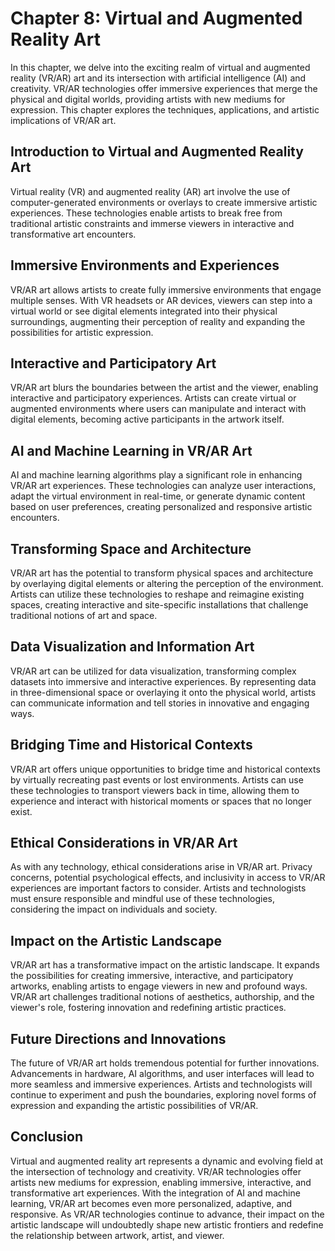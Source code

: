 Chapter 8: Virtual and Augmented Reality Art
============================================

In this chapter, we delve into the exciting realm of virtual and augmented reality (VR/AR) art and its intersection with artificial intelligence (AI) and creativity. VR/AR technologies offer immersive experiences that merge the physical and digital worlds, providing artists with new mediums for expression. This chapter explores the techniques, applications, and artistic implications of VR/AR art.

Introduction to Virtual and Augmented Reality Art
-------------------------------------------------

Virtual reality (VR) and augmented reality (AR) art involve the use of computer-generated environments or overlays to create immersive artistic experiences. These technologies enable artists to break free from traditional artistic constraints and immerse viewers in interactive and transformative art encounters.

Immersive Environments and Experiences
--------------------------------------

VR/AR art allows artists to create fully immersive environments that engage multiple senses. With VR headsets or AR devices, viewers can step into a virtual world or see digital elements integrated into their physical surroundings, augmenting their perception of reality and expanding the possibilities for artistic expression.

Interactive and Participatory Art
---------------------------------

VR/AR art blurs the boundaries between the artist and the viewer, enabling interactive and participatory experiences. Artists can create virtual or augmented environments where users can manipulate and interact with digital elements, becoming active participants in the artwork itself.

AI and Machine Learning in VR/AR Art
------------------------------------

AI and machine learning algorithms play a significant role in enhancing VR/AR art experiences. These technologies can analyze user interactions, adapt the virtual environment in real-time, or generate dynamic content based on user preferences, creating personalized and responsive artistic encounters.

Transforming Space and Architecture
-----------------------------------

VR/AR art has the potential to transform physical spaces and architecture by overlaying digital elements or altering the perception of the environment. Artists can utilize these technologies to reshape and reimagine existing spaces, creating interactive and site-specific installations that challenge traditional notions of art and space.

Data Visualization and Information Art
--------------------------------------

VR/AR art can be utilized for data visualization, transforming complex datasets into immersive and interactive experiences. By representing data in three-dimensional space or overlaying it onto the physical world, artists can communicate information and tell stories in innovative and engaging ways.

Bridging Time and Historical Contexts
-------------------------------------

VR/AR art offers unique opportunities to bridge time and historical contexts by virtually recreating past events or lost environments. Artists can use these technologies to transport viewers back in time, allowing them to experience and interact with historical moments or spaces that no longer exist.

Ethical Considerations in VR/AR Art
-----------------------------------

As with any technology, ethical considerations arise in VR/AR art. Privacy concerns, potential psychological effects, and inclusivity in access to VR/AR experiences are important factors to consider. Artists and technologists must ensure responsible and mindful use of these technologies, considering the impact on individuals and society.

Impact on the Artistic Landscape
--------------------------------

VR/AR art has a transformative impact on the artistic landscape. It expands the possibilities for creating immersive, interactive, and participatory artworks, enabling artists to engage viewers in new and profound ways. VR/AR art challenges traditional notions of aesthetics, authorship, and the viewer's role, fostering innovation and redefining artistic practices.

Future Directions and Innovations
---------------------------------

The future of VR/AR art holds tremendous potential for further innovations. Advancements in hardware, AI algorithms, and user interfaces will lead to more seamless and immersive experiences. Artists and technologists will continue to experiment and push the boundaries, exploring novel forms of expression and expanding the artistic possibilities of VR/AR.

Conclusion
----------

Virtual and augmented reality art represents a dynamic and evolving field at the intersection of technology and creativity. VR/AR technologies offer artists new mediums for expression, enabling immersive, interactive, and transformative art experiences. With the integration of AI and machine learning, VR/AR art becomes even more personalized, adaptive, and responsive. As VR/AR technologies continue to advance, their impact on the artistic landscape will undoubtedly shape new artistic frontiers and redefine the relationship between artwork, artist, and viewer.
